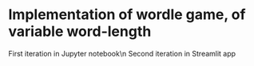 # Implementation of wordle game, of variable word-length
First iteration in Jupyter notebook\n
Second iteration in Streamlit app

